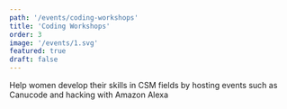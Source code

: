 ```yaml
---
path: '/events/coding-workshops'
title: 'Coding Workshops'
order: 3
image: '/events/1.svg'
featured: true
draft: false
---
```


Help women develop their skills in CSM fields by hosting events such as 
Canucode and hacking with Amazon Alexa